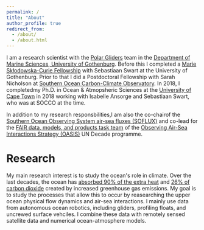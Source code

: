 ```yaml
---
permalink: /
title: "About"
author_profile: true
redirect_from: 
  - /about/
  - /about.html
---
```


I am a research scientist with the [Polar Gliders](www.sebswart.com) team in the [Department of Marine Sciences, University of Gothenburg](https://www.gu.se/en/marina-vetenskaper). Before this I completed a [Marie Skłodowska-Curie Fellowship](https://cordis.europa.eu/project/id/101032683/reporting) with Sebastiaan Swart at the University of Gothenburg. Prior to that I did a Postdoctoral Fellowship with Sarah Nicholson at [Southern Ocean Carbon-Climate Observatory](http://socco.org.za/). In 2018, I completedmy  Ph.D. in Ocean & Atmopsheric Sciences at the [University of Cape Town](https://science.uct.ac.za/department-oceanography) in 2018 working with Isabelle Ansorge and Sebastiaan Swart, who was at SOCCO at the time.

In addition to my research responsbilities,I am also the co-chairof the [Southern Ocean Observing System air-sea fluxes (SOFLUX)](https://soos.aq/activities/cwg/soflux) and co-lead for the [FAIR data, models, and products task team](https://airseaobs.org/FAIR-data) of the [Observing Air-Sea Interactions Strategy (OASIS)](https://airseaobs.org/) UN Decade programme.

Research
======
My main research interest is to study the ocean's role in climate. Over the last decades, the ocean has [absorbed 90% of the extra heat](https://essd.copernicus.org/articles/15/1675/2023/) and [26% of carbon dioxide](https://essd.copernicus.org/articles/15/5301/2023/) created by increased greenhouse gas emissions. My goal is to study the processes that allow this to occur by reasearching the upper ocean physical flow dynamics and air-sea interactions. I mainly use data from autonomous ocean robotics, including gliders, profiling floats, and uncrewed surface vehciles. I combine these data with remotely sensed satellite data and numerical ocean-atmosphere models. 

